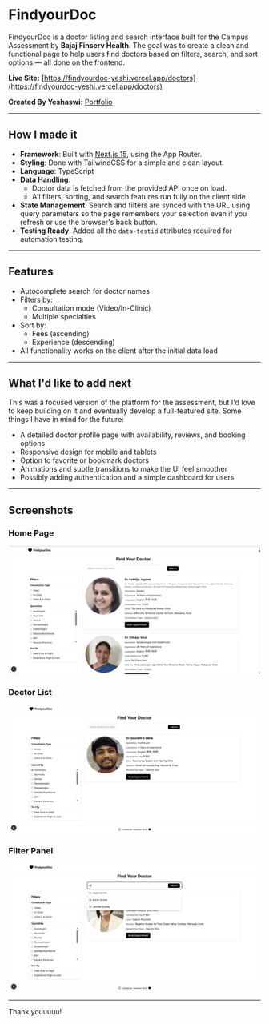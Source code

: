 # FindyourDoc

FindyourDoc is a doctor listing and search interface built for the Campus Assessment by **Bajaj Finserv Health**. The goal was to create a clean and functional page to help users find doctors based on filters, search, and sort options — all done on the frontend.

**Live Site:** [https://findyourdoc-yeshi.vercel.app/doctors](https://findyourdoc-yeshi.vercel.app/doctors)

**Created By Yeshaswi:** [Portfolio](https://yeshipopo.vercel.app)

---

## How I made it

- **Framework**: Built with [Next.js 15](https://nextjs.org/), using the App Router.
- **Styling**: Done with TailwindCSS for a simple and clean layout.
- **Language**: TypeScript
- **Data Handling**:
  - Doctor data is fetched from the provided API once on load.
  - All filters, sorting, and search features run fully on the client side.
- **State Management**: Search and filters are synced with the URL using query parameters so the page remembers your selection even if you refresh or use the browser's back button.
- **Testing Ready**: Added all the `data-testid` attributes required for automation testing.

---

## Features

- Autocomplete search for doctor names
- Filters by:
  - Consultation mode (Video/In-Clinic)
  - Multiple specialties
- Sort by:
  - Fees (ascending)
  - Experience (descending)
- All functionality works on the client after the initial data load

---

## What I'd like to add next

This was a focused version of the platform for the assessment, but I'd love to keep building on it and eventually develop a full-featured site. Some things I have in mind for the future:

- A detailed doctor profile page with availability, reviews, and booking options
- Responsive design for mobile and tablets
- Option to favorite or bookmark doctors
- Animations and subtle transitions to make the UI feel smoother
- Possibly adding authentication and a simple dashboard for users

---
## Screenshots

### Home Page
![Home Page](https://github.com/yp9435/findyourdoc/blob/main/screenshots/1.png?raw=true)

### Doctor List
![Filter Panel](https://github.com/yp9435/findyourdoc/blob/main/screenshots/2.png?raw=true)

### Filter Panel
![Autocomplete](https://github.com/yp9435/findyourdoc/blob/main/screenshots/3.png?raw=true)

---



Thank youuuuu!
